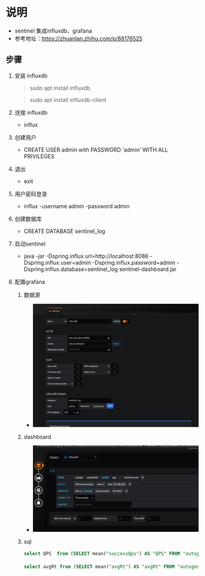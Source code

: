 # 说明

* sentinel 集成influxdb、grafana
* 参考地址：https://zhuanlan.zhihu.com/p/88176525

## 步骤
 
1. 安装 influxdb  
    > sudo apt install influxdb
    
    > sudo apt install influxdb-client
1. 连接 influxdb  
    * influx
1. 创建用户  
    * CREATE USER admin with PASSWORD 'admin' WITH ALL PRIVILEGES
1. 退出  
    * exit
1. 用户密码登录  
    * influx -username admin -password admin
1. 创建数据库  
    * CREATE DATABASE sentinel_log
1. 启动sentinel
    * java -jar -Dspring.influx.url=http://localhost:8086 -Dspring.influx.user=admin -Dspring.influx.password=admin -Dspring.influx.database=sentinel_log sentinel-dashboard.jar

1. 配置grafana

    1. 数据源
        * ![](img/shujuyuan.png)
    2. dashboard
        * ![](img/dashboard.png)
        
    3. sql
        
        ```sql
        select QPS  from (SELECT mean("successQps") AS "QPS" FROM "autogen"."sentinelInfo" WHERE ("app" = 'cloud-live-gateway') AND $timeFilter GROUP BY time($__interval), "resource" fill(none)) where QPS > 2 group by "resource" 
        
        select avgRt from (SELECT mean("avgRt") AS "avgRt" FROM "autogen"."sentinelInfo" WHERE ("app" = 'cloud-live-service') AND $timeFilter GROUP BY time($__interval), "resource" fill(none)) where avgRt > 1 group by "resource" 
        ``` 

 